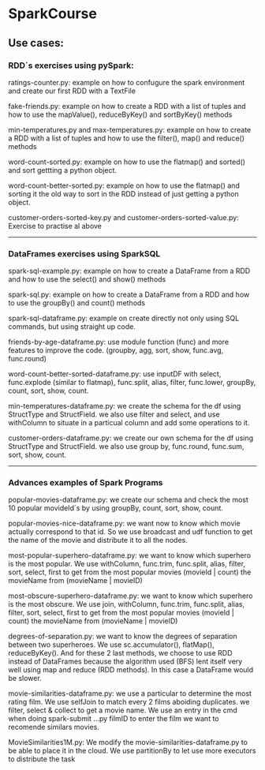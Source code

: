 # SparkCourse

## Use cases:

### RDD´s exercises using pySpark:

ratings-counter.py: example on how to confugure the spark environment and create our first RDD with a TextFile

fake-friends.py: example on how to create a RDD with a list of tuples and how to use the mapValue(), reduceByKey() and sortByKey() methods

min-temperatures.py and max-temperatures.py: example on how to create a RDD with a list of tuples and how to use the filter(), map() and reduce() methods

word-count-sorted.py: example on how to use the flatmap() and sorted() and sort gettting a python object.

word-count-better-sorted.py: example on how to use the flatmap() and sorting it the old way to sort in the RDD instead of just getting a python object.

customer-orders-sorted-key.py and customer-orders-sorted-value.py: Exercise to practise al above

-----

### DataFrames exercises using SparkSQL

spark-sql-example.py: example on how to create a DataFrame from a RDD and how to use the select() and show() methods

spark-sql.py: example on how to create a DataFrame from a RDD and how to use the groupBy() and count() methods

spark-sql-dataframe.py: example on create directly not only using SQL commands, but using straight up code.

friends-by-age-dataframe.py: use module function (func) and more features to improve the code. (groupby, agg, sort, show, func.avg, func.round)

word-count-better-sorted-dataframe.py: use inputDF with select, func.explode (similar to flatmap), func.split, alias, filter, func.lower, groupBy, count, sort, show, count.

min-temperatures-dataframe.py: we create the schema for the df using StructType and StructField.
we also use filter and select, and use withColumn to situate in a particual column and add some operations to it.

customer-orders-dataframe.py: we create our own schema for the df using StructType and StructField.
we also use group by, func.round, func.sum, sort, show, count.


-----

### Advances examples of Spark Programs

popular-movies-dataframe.py: we create our schema and check the most 10 popular movideId´s by using groupBy, count, sort, show, count.

popular-movies-nice-dataframe.py: we want now to know which movie actually correspond to that id. So we use broadcast and udf function to get the name of the movie and distribute it to all the nodes.

most-popular-superhero-dataframe.py: we want to know which superhero is the most popular. We use withColumn, func.trim, func.split, alias, filter, sort, select, first to get from the most popular movies (movieId | count) the movieName from (movieName | movieID)

most-obscure-superhero-dataframe.py: we want to know which superhero is the most obscure. We use join, withColumn, func.trim, func.split, alias, filter, sort, select, first to get from the most popular movies (movieId | count) the movieName from (movieName | movieID)

degrees-of-separation.py: we want to know the degrees of separation between two superheroes. We use sc.accumulator(), flatMap(), reduceByKey(). And for these 2 last methods, we choose to use RDD instead of DataFrames because the algorithm used (BFS) lent itself very well using map and reduce (RDD methods). In this case a DataFrame would be slower.

movie-similarities-dataframe.py: we use a particular to determine the most rating film. We use selfJoin to match every 2 films aboiding duplicates. we filter, select & collect to get a movie name. We use an entry in the cmd when doing spark-submit ...py filmID to enter the film we want to recomende similars movies.


MovieSimilarities1M.py: We modify the movie-similarities-dataframe.py to be able to place it in the cloud. We use partitionBy to let use more executors to distribute the task
